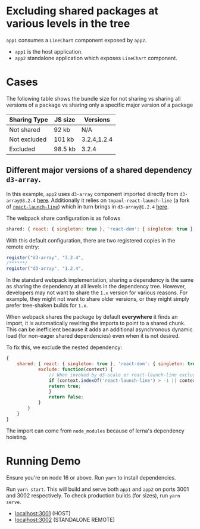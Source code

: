 # Excluding shared packages at various levels in the tree

`app1` consumes a `LineChart` component exposed by `app2`.

- `app1` is the host application.
- `app2` standalone application which exposes `LineChart` component.

# Cases

The following table shows the bundle size for not sharing vs sharing all versions of a package vs sharing only
a specific major version of a package

| Sharing Type | JS size |  Versions |
---------------|-----------|---------|
| Not shared |   92 kb |  N/A |
| Not excluded |  101 kb     | 3.2.4,1.2.4 |
| Excluded  |    98.5 kb   | 3.2.4 |

## Different major versions of a shared dependency `d3-array`.

In this example, `app2` uses `d3-array` component imported directly from `d3-array@3.2.4` [here](https://github.com/tmpaul/module-federation-enhancements-showcase/blob/main/exclusion/app2/src/LineChart.js#L2). Additionally it relies
on `tmpaul-react-launch-line` (a fork of [`react-launch-line`](https://github.com/michaellyons/react-launch-line)) which in turn brings in `d3-array@1.2.4` [here](https://github.com/tmpaul/module-federation-enhancements-showcase/blob/main/exclusion/react-launch-line/package.json#L15). 

The webpack share configuration is as follows

```javascript
shared: { react: { singleton: true }, 'react-dom': { singleton: true }, 'd3-array': {} }
```

With this default configuration, there are two registered copies in the remote entry:

```javascript
register("d3-array", "3.2.4", 
/******/
register("d3-array", "1.2.4", 
```

In the standard webpack implementation, sharing a dependency is the same as sharing the dependency at all levels in the dependency tree. However, developers may not want to share the `1.x` version for various reasons. For example, they might not want to share older versions, or they might simply prefer tree-shaken builds for `1.x`.

When webpack shares the package by default **everywhere** it finds an import, it is automatically rewiring the imports to point to a shared chunk. This can be inefficient because it adds an additional asynchronous dynamic load (for non-eager shared dependencies) even when it is not desired.

To fix this, we exclude the nested dependency:

```javascript
{
    shared: { react: { singleton: true }, 'react-dom': { singleton: true }, 'd3-array': {
            exclude: function(context) {
                // When invoked by d3-scale or react-launch-line exclude from sharing
                if (context.indexOf('react-launch-line') > -1 || context.indexOf('node_modules') > -1) {
                return true;
                }
                return false;
            }
        } 
    }
}
```

The import can come from `node_modules` because of lerna's dependency hoisting.

# Running Demo

Ensure you're on node 16 or above. Run `yarn` to install dependencies.

Run `yarn start`. This will build and serve both `app1` and `app2` on ports 3001 and 3002 respectively.
To check production builds (for sizes), run `yarn serve`.

- [localhost:3001](http://localhost:3001/) (HOST)
- [localhost:3002](http://localhost:3002/) (STANDALONE REMOTE)
